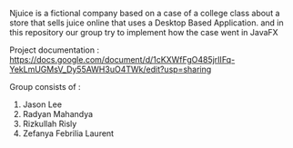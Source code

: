 Njuice is a fictional company based on a case of a college class about a store that sells juice online that uses a Desktop Based Application. and in this repository our group try to implement how the case went in JavaFX

Project documentation : https://docs.google.com/document/d/1cKXWfFgO485jrIIFq-YekLmUGMsV_Dy55AWH3uO4TWk/edit?usp=sharing

Group consists of : 
1. Jason Lee
2. Radyan Mahandya
3. Rizkullah Risly
4. Zefanya Febrilia Laurent
